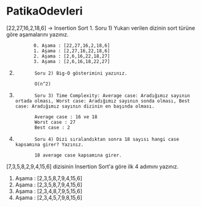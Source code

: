 # PatikaOdevleri

[22,27,16,2,18,6] -> Insertion Sort
1.
              Soru 1) Yukarı verilen dizinin sort türüne göre aşamalarını yazınız.

              0. Aşama : [22,27,16,2,18,6]
              1. Aşama : [2,27,16,22,18,6]
              2. Aşama : [2,6,16,22,18,27]
              3. Aşama : [2,6,16,18,22,27]

2. 
              Soru 2) Big-O gösterimini yazınız.

              O(n^2)

3. 
              Soru 3) Time Complexity: Average case: Aradığımız sayının ortada olması, Worst case: Aradığımız sayının sonda olması, Best case: Aradığımız sayının dizinin en başında olması.

              Average case : 16 ve 18
              Worst case : 27
              Best case : 2

4.
              Soru 4) Dizi sıralandıktan sonra 18 sayısı hangi case kapsamına girer? Yazınız.

              18 average case kapsamına girer.


[7,3,5,8,2,9,4,15,6] dizisinin Insertion Sort'a göre ilk 4 adımını yazınız.

1. Aşama : [2,3,5,8,7,9,4,15,6]
2. Aşama : [2,3,5,8,7,9,4,15,6]
3. Aşama : [2,3,4,8,7,9,5,15,6]
4. Aşama : [2,3,4,5,7,9,8,15,6]
